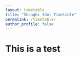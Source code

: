 ```yaml
---
layout: timetable
title: "Shanghi Idol Timetable"
permalink: /timetable/
author_profile: false
---
```


# This is a test
